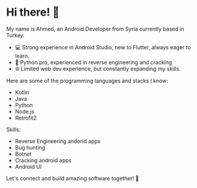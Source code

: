 # Hi there! 👋 

My name is Ahmed, an Android Developer from Syria currently based in Turkey.

- 💻 Strong experience in Android Studio, new to Flutter, always eager to learn.
- 🐍 Python pro, experienced in reverse engineering and cracking.
- 🌐 Limited web dev experience, but constantly expanding my skills.

Here are some of the programming languages and stacks I know:

- Kotlin
- Java
- Python
- Node.js
- Retrofit2

Skills:

- Reverse Engineering andorid apps
- Bug hunting
- Botnet
- Cracking android apps
- Android UI

Let's connect and build amazing software together! 🤝
